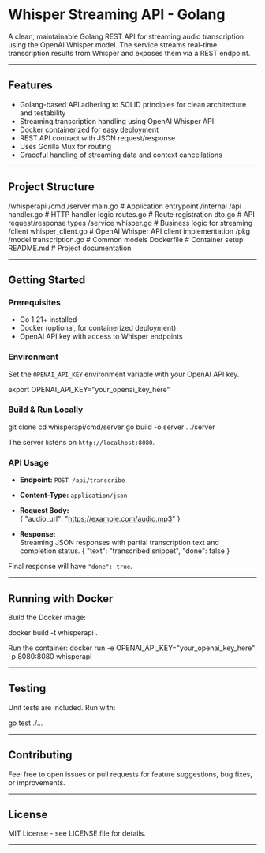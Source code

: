 # Whisper Streaming API - Golang

A clean, maintainable Golang REST API for streaming audio transcription using the OpenAI Whisper model. The service streams real-time transcription results from Whisper and exposes them via a REST endpoint.

---

## Features

- Golang-based API adhering to SOLID principles for clean architecture and testability  
- Streaming transcription handling using OpenAI Whisper API  
- Docker containerized for easy deployment  
- REST API contract with JSON request/response  
- Uses Gorilla Mux for routing  
- Graceful handling of streaming data and context cancellations  

---

## Project Structure
/whisperapi
/cmd
/server
main.go # Application entrypoint
/internal
/api
handler.go # HTTP handler logic
routes.go # Route registration
dto.go # API request/response types
/service
whisper.go # Business logic for streaming
/client
whisper_client.go # OpenAI Whisper API client implementation
/pkg
/model
transcription.go # Common models
Dockerfile # Container setup
README.md # Project documentation



---

## Getting Started

### Prerequisites

- Go 1.21+ installed  
- Docker (optional, for containerized deployment)  
- OpenAI API key with access to Whisper endpoints  

### Environment

Set the `OPENAI_API_KEY` environment variable with your OpenAI API key.

export OPENAI_API_KEY="your_openai_key_here"


### Build & Run Locally

git clone <repo-url>
cd whisperapi/cmd/server
go build -o server .
./server


The server listens on `http://localhost:8080`.

### API Usage

- **Endpoint:** `POST /api/transcribe`  
- **Content-Type:** `application/json`  
- **Request Body:**  
{
"audio_url": "https://example.com/audio.mp3"
}

- **Response:**  
Streaming JSON responses with partial transcription text and completion status.
{
"text": "transcribed snippet",
"done": false
}

Final response will have `"done": true`.

---

## Running with Docker

Build the Docker image:

docker build -t whisperapi .


Run the container:
docker run -e OPENAI_API_KEY="your_openai_key_here" -p 8080:8080 whisperapi


---

## Testing

Unit tests are included. Run with:

go test ./...


---

## Contributing

Feel free to open issues or pull requests for feature suggestions, bug fixes, or improvements.

---

## License

MIT License - see LICENSE file for details.

---




